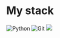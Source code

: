 # My stack

![Python](https://img.shields.io/badge/-Python-blue?logo=python&logoColor=white&style=flat-square)
![Git](https://img.shields.io/badge/-Git-black?logo=git&logoColor=white&style=flat-square)
<img src="https://github-readme-stats.vercel.app/api?username=platonovdi&show_icons=true&count_private=true&theme=graywhite">
